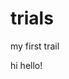 # trials
my first trail
<html>
  <head>
    <title>tri</title>
  </head>
  <body>
    <p>hi hello!</p>
  </body>
</html>
